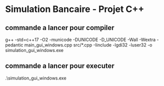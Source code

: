 # Simulation Bancaire - Projet C++
## commande a lancer pour compiler

g++ -std=c++17 -O2 -municode -DUNICODE -D_UNICODE -Wall -Wextra -pedantic main_gui_windows.cpp src/*.cpp -Iinclude -lgdi32 -luser32 -o simulation_gui_windows.exe

## commande a lancer pour executer 
.\simulation_gui_windows.exe
